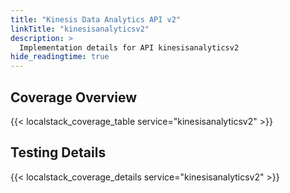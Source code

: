 ```yaml
---
title: "Kinesis Data Analytics API v2"
linkTitle: "kinesisanalyticsv2"
description: >
  Implementation details for API kinesisanalyticsv2
hide_readingtime: true
---
```


## Coverage Overview
{{< localstack_coverage_table service="kinesisanalyticsv2" >}}

## Testing Details
{{< localstack_coverage_details service="kinesisanalyticsv2" >}}
